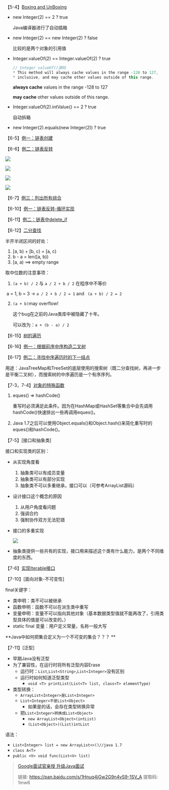 【5-4】[Boxing and UnBoxing](https://github.com/libo9527/demo/blob/master/interview/src/main/java/com/demo/interview/lang/BoxingDemo.java)

* new Integer(2) == 2 ? true

  Java编译器进行了自动插箱

* new Integer(2) == new Integer(2) ? false

  比较的是两个对象的引用值

* Integer.valueOf(2) == Integer.valueOf(2) ? true

  ```java
  // Integer valueOf()源码
  * This method will always cache values in the range -128 to 127,
  * inclusive, and may cache other values outside of this range.
  ```

  **always cache** values in the range -128 to 127

  **may cache** other values outside of this range.

* Integer.valueOf(2).intValue() == 2 ? true

  自动拆箱

* new Integer(2).equals(new Integer(2)) ? true

【6-5】[例一：链表创建](https://github.com/libo9527/demo/blob/master/interview/src/main/java/com/demo/interview/recursion/LinkedListCreator.java)

【6-6】[例二：链表反转](https://github.com/libo9527/demo/blob/master/interview/src/main/java/com/demo/interview/recursion/LinkedListReverser.java)

![](https://i.loli.net/2018/10/21/5bcc56b671885.jpg)



![](https://i.loli.net/2018/10/21/5bcc56f0ab1b9.jpg)

![](https://i.loli.net/2018/10/21/5bcc570c63386.jpg)

![](https://i.loli.net/2018/10/21/5bcc573071b72.jpg)

【6-7】[例三：列出所有组合](https://github.com/libo9527/demo/blob/master/interview/src/main/java/com/demo/interview/recursion/Combinations.java)

【6-10】[例一：链表反转-循环实现](https://github.com/libo9527/demo/blob/master/interview/src/main/java/com/demo/interview/loop/LinkedListReverser.java)

【6-11】[例二：链表中delete_if](https://github.com/libo9527/demo/blob/master/interview/src/main/java/com/demo/interview/loop/LinkedListDeletor.java)

【6-12】[二分查找](https://github.com/libo9527/demo/blob/master/interview/src/main/java/com/demo/interview/loop/BinarySearch.java)

半开半闭区间的好处：

1. [a, b) + [b, c) = [a, c)
2. b - a = len([a, b))
3. [a, a) ==> empty range

取中位数的注意事项：

1. `(a + b) / 2` 与 `a / 2 + b / 2` 在程序中不等价

​	a = 1, b = 3 -> `a / 2 + b / 2 = 1` and ` (a + b) / 2 = 2` 

2. `(a + b)`may overflow!

   这个bug在之前的Java类库中被隐藏了十年。

   可以改为：`a + (b - a) / 2`

【6-15】[树的遍历](https://github.com/libo9527/demo/blob/master/interview/src/main/java/com/demo/interview/tree/TreeTraversal.java)

【6-16】[例一：根据前序中序构造二叉树](https://github.com/libo9527/demo/blob/master/interview/src/main/java/com/demo/interview/tree/TreeCreator.java)

【6-17】[例二：寻找中序遍历时的下一结点](https://github.com/libo9527/demo/blob/master/interview/src/main/java/com/demo/interview/tree/InOrder.java)

用途：JavaTreeMap和TreeSet的底层使用的搜索树（既二分查找树，再进一步是平衡二叉树），而搜索树的中序遍历是一个有序序列。

【7-3，7-4】[对象的特殊函数](https://github.com/libo9527/demo/blob/master/interview/src/main/java/com/demo/interview/oop/Employee.java)

1. eques()  =>  hashCode()

   重写时必须满足此条件。因为在HashMap或HashSet等集合中会先调用hashCode()快速排出一些再调用eques()。

2. Java 1.7之后可以使用Object.equals()和Object.hash()来简化重写时的eques()和hashCode()。

【7-5】[接口和抽象类]

接口和实现类的区别：

* 从实现角度看

  1. 抽象类可以有成员变量
  2. 抽象类可以有部分实现
  3. 抽象类不可以多重继承，接口可以（可参考ArrayList源码）

* 设计接口这个概念的原因

  1. 从用户角度看问题
  2. 强调合约
  3. 强制协作双方无法犯错

* 接口的多重实现

  ![](https://i.loli.net/2018/10/24/5bcfcc9defc50.jpg)

* 抽象类提供一些共有的实现，接口用来描述这个类有什么能力，是两个不同维度的东西。

【7-6】[实现Iterable接口](https://github.com/libo9527/demo/blob/master/interview/src/main/java/com/demo/interview/linkedlist/LinkedList.java)

【7-10】[面向对象-不可变性]

final关键字：

* 类申明：类不可以被继承
* 函数申明：函数不可以在派生类中重写
* 变量申明：变量不可以指向其他对象（基本数据类型值就不能再改了，引用类型具体的值是可以改变的。）
* static final 变量：用户定义常量，名称一般大写

**Java中如何把集合定义为一个不可变的集合？？？ **

 【7-11】[泛型]

* 早期Java没有泛型
* 为了兼容性，在运行时将所有泛型内容Erase
  * 运行时：`List`,`List<String>`,`List<Integer>`没有区别
  * 运行时如何知道泛型类型
    * `void <T> printList(List<T> list, class<T> elementType)` 
* 类型转换：
  * `ArrayList<Integer>是List<Integer>`
  * `List<Integer>不是List<Object>`
    * 如果是的话，会存在类型转换异常
  * 把`List<Integer>转换成List<Object>`
    * `new ArrayList<Object>(intList)`
    * `(List<Object>)(List)intList`

语法：

* `List<Integer> list = new ArrayList<>()//java 1.7`
* `class A<T>`
* `public <V> void func(List<V> list)`

> [Google面试官亲授 升级Java面试](https://coding.imooc.com/class/132.html)
>
> 链接: https://pan.baidu.com/s/1Hnuq4jGw2G9n4vS9-1SV_A 提取码: 1mw6